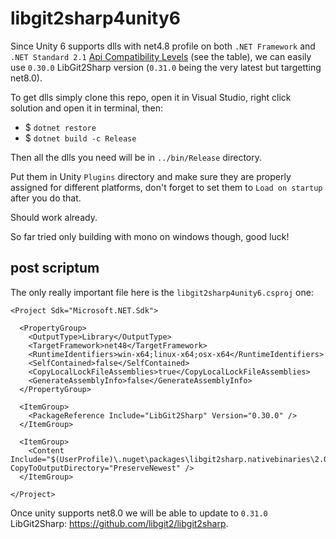 # libgit2sharp4unity6

Since Unity 6 supports dlls with net4.8 profile on both `.NET Framework` and `.NET Standard 2.1` [Api Compatibility Levels](https://docs.unity3d.com/Manual/dotnetProfileSupport.html) (see the table), we can easily use `0.30.0` LibGit2Sharp version (`0.31.0` being the very latest but targetting net8.0).

To get dlls simply clone this repo, open it in Visual Studio, right click solution and open it in terminal, then:
- $ `dotnet restore`
- $ `dotnet build -c Release`

Then all the dlls you need will be in `../bin/Release` directory.

Put them in Unity `Plugins` directory and make sure they are properly assigned for different platforms, don't forget to set them to `Load on startup` after you do that.

Should work already.

So far tried only building with mono on windows though, good luck!

## post scriptum

The only really important file here is the `libgit2sharp4unity6.csproj` one:

```
<Project Sdk="Microsoft.NET.Sdk">

  <PropertyGroup>
    <OutputType>Library</OutputType>
    <TargetFramework>net48</TargetFramework>
    <RuntimeIdentifiers>win-x64;linux-x64;osx-x64</RuntimeIdentifiers>
    <SelfContained>false</SelfContained>
    <CopyLocalLockFileAssemblies>true</CopyLocalLockFileAssemblies>
    <GenerateAssemblyInfo>false</GenerateAssemblyInfo>
  </PropertyGroup>

  <ItemGroup>
    <PackageReference Include="LibGit2Sharp" Version="0.30.0" />
  </ItemGroup>

  <ItemGroup>
    <Content Include="$(UserProfile)\.nuget\packages\libgit2sharp.nativebinaries\2.0.322\runtimes\**\*" CopyToOutputDirectory="PreserveNewest" />
  </ItemGroup>

</Project>
```

Once unity supports net8.0 we will be able to update to `0.31.0` LibGit2Sharp: https://github.com/libgit2/libgit2sharp.